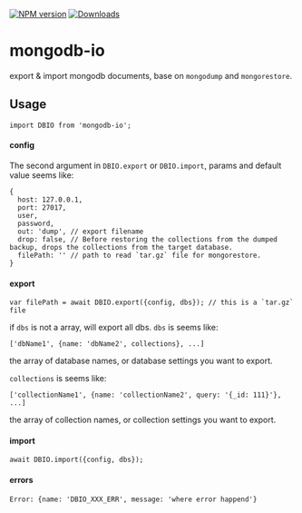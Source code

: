 [![NPM version](https://img.shields.io/npm/v/mongodb-io.svg)](https://www.npmjs.com/package/mongodb-io) [![Downloads](https://img.shields.io/npm/dm/mongodb-io.svg)](http://badge.fury.io/js/mongodb-io)

# mongodb-io
export & import mongodb documents, base on `mongodump` and `mongorestore`.

## Usage

```
import DBIO from 'mongodb-io';
```

#### config

The second argument in `DBIO.export` or `DBIO.import`, params and default value seems like:

```
{
  host: 127.0.0.1,
  port: 27017,
  user,
  password,
  out: 'dump', // export filename
  drop: false, // Before restoring the collections from the dumped backup, drops the collections from the target database.
  filePath: '' // path to read `tar.gz` file for mongorestore.
}
```

#### export

```
var filePath = await DBIO.export({config, dbs}); // this is a `tar.gz` file
```

if `dbs` is not a array, will export all dbs. `dbs` is seems like:

```
['dbName1', {name: 'dbName2', collections}, ...]
``` 
the array of database names, or database settings you want to export.

`collections` is seems like:

```
['collectionName1', {name: 'collectionName2', query: '{_id: 111}'}, ...]
```

the array of collection names, or collection settings you want to export.

#### import

```
await DBIO.import({config, dbs});
```

#### errors

```
Error: {name: 'DBIO_XXX_ERR', message: 'where error happend'}
```
